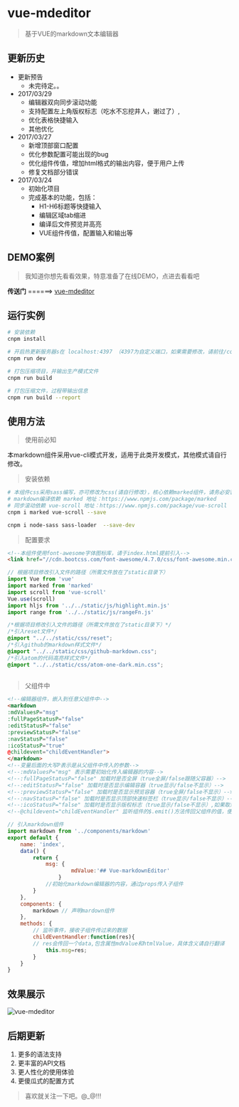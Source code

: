 # vue-mdeditor

> 基于VUE的markdown文本编辑器

## 更新历史

* 更新预告
    * 未完待定。。
* 2017/03/29
    * 编辑器双向同步滚动功能
    * 支持配置左上角版权标志（吃水不忘挖井人，谢过了）,
    * 优化表格快捷输入
    * 其他优化
* 2017/03/27  
    * 新增顶部窗口配置
    * 优化参数配置可能出现的bug
    * 优化组件传值，增加html格式的输出内容，便于用户上传
    * 修复文档部分错误
* 2017/03/24 
    * 初始化项目
    * 完成基本的功能，包括：
        * H1-H6标题等快捷输入
        * 编辑区域tab缩进
        * 编译后文件预览并高亮
        * VUE组件传值，配置输入和输出等

## DEMO案例
>  我知道你想先看看效果，特意准备了在线DEMO，点进去看看吧

**传送门** ======> [vue-mdeditor](https://ovenslove.github.io/vue-mdEditor/)

## 运行实例

``` bash
# 安装依赖
cnpm install

# 开启热更新服务器s在 localhost:4397 （4397为自定义端口，如果需要修改，请前往/config/index.js:26（port:4397）修改）
cnpm run dev

# 打包压缩项目，并输出生产模式文件
cnpm run build

# 打包压缩文件，过程带输出信息
cnpm run build --report
```
## 使用方法
> 使用前必知

本markdown组件采用vue-cli模式开发，适用于此类开发模式，其他模式请自行修改。

> 安装依赖
```bash
# 本组件css采用sass编写，亦可修改为css(请自行修改)，核心依赖marked组件，请务必安装，谢谢
# markdown编译依赖 marked 地址：https://www.npmjs.com/package/marked
# 同步滚动依赖 vue-scroll 地址：https://www.npmjs.com/package/vue-scroll
cnpm i marked vue-scroll --save

cnpm i node-sass sass-loader  --save-dev
```
> 配置要求
```html
<!--本组件使用font-awesome字体图标库，请于index.html提前引入-->
<link href="//cdn.bootcss.com/font-awesome/4.7.0/css/font-awesome.min.css" rel="stylesheet">
```
```javascript
// 根据项目修改引入文件的路径（所需文件放在了static目录下）
import Vue from 'vue'
import marked from 'marked'
import scroll from 'vue-scroll'
Vue.use(scroll)
import hljs from '../../static/js/highlight.min.js'
import range from '../../static/js/rangeFn.js'
```
```css
/*根据项目修改引入文件的路径（所需文件放在了static目录下）*/
/*引入reset文件*/
@import "../../static/css/reset";
/*引入github的markdown样式文件*/
@import "../../static/css/github-markdown.css";
/*引入atom的代码高亮样式文件*/
@import "../../static/css/atom-one-dark.min.css";
    
```

> 父组件中

```html
<!--编辑器组件，嵌入到任意父组件中-->
<markdown 
:mdValuesP="msg" 
:fullPageStatusP="false" 
:editStatusP="false" 
:previewStatusP="false"
:navStatusP="false"  
:icoStatusP="true"  
@childevent="childEventHandler">
</markdown>
<!--变量后面的大写P表示是从父组件中传入的参数-->
<!--:mdValuesP="msg" 表示需要初始化传入编辑器的内容-->
<!--:fullPageStatusP="false" 加载时是否全屏（true全屏/false跟随父容器）-->
<!--:editStatusP="false" 加载时是否显示编辑容器（true显示/false不显示）-->
<!--:previewStatusP="false" 加载时是否显示预览容器（true全屏/false不显示）-->
<!--:navStatusP="false" 加载时是否显示顶部快速标签栏（true显示/false不显示）-->
<!--:icoStatusP="false" 加载时是否显示版权标志（true显示/false不显示）,如果取消掉，请勿忘挖井人，谢谢！-->
<!--@childevent="childEventHandler" 监听组件的$.emit()方法传回父组件的值，便于父容器保存获取-->

```
```javascript
// 引入markdown组件
import markdown from '../components/markdown'
export default {
    name: 'index',
    data() {
        return {
            msg: {
                    mdValue:'## Vue-markdownEditor'
                }
            //初始化markdown编辑器的内容，通过props传入子组件
        }
    },
    components: {
        markdown // 声明mardown组件
    },
    methods: {
        // 监听事件，接收子组件传过来的数据
        childEventHandler:function(res){
        // res会传回一个data,包含属性mdValue和htmlValue，具体含义请自行翻译
            this.msg=res;
        }
    }
}
```
## 效果展示

![vue-mdeditor](http://static-oven.b0.upaiyun.com/github-resource/markdownEditor.png)

## 后期更新

1. 更多的语法支持
2. 更丰富的API文档
3. 更人性化的使用体验
4. 更傻瓜式的配置方式

> 喜欢就关注一下吧。@_@!!!